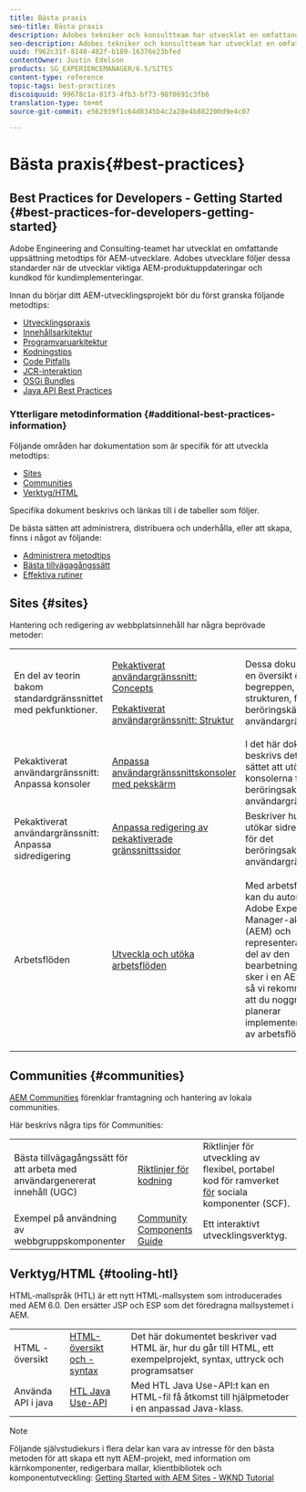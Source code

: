```yaml
---
title: Bästa praxis
seo-title: Bästa praxis
description: Adobes tekniker och konsultteam har utvecklat en omfattande uppsättning metodtips för AEM-utvecklare
seo-description: Adobes tekniker och konsultteam har utvecklat en omfattande uppsättning metodtips för AEM-utvecklare
uuid: f962c31f-8140-482f-b189-16376e23bfed
contentOwner: Justin Edelson
products: SG_EXPERIENCEMANAGER/6.5/SITES
content-type: reference
topic-tags: best-practices
discoiquuid: 99678c1a-81f3-4fb3-bf73-98f0691c3fb6
translation-type: tm+mt
source-git-commit: e562939f1c64d8345b4c2a28e4b882200d9e4c07

---
```



# Bästa praxis{#best-practices}

## Best Practices for Developers - Getting Started {#best-practices-for-developers-getting-started}

Adobe Engineering and Consulting-teamet har utvecklat en omfattande uppsättning metodtips för AEM-utvecklare. Adobes utvecklare följer dessa standarder när de utvecklar viktiga AEM-produktuppdateringar och kundkod för kundimplementeringar.

Innan du börjar ditt AEM-utvecklingsprojekt bör du först granska följande metodtips:

* [Utvecklingspraxis](/help/sites-developing/development-practices.md)
* [Innehållsarkitektur](/help/sites-developing/content-architecture.md)
* [Programvaruarkitektur](/help/sites-developing/software-architecture.md)
* [Kodningstips](/help/sites-developing/coding-tips.md)
* [Code Pitfalls](/help/sites-developing/code-pitfalls.md)
* [JCR-interaktion](/help/sites-developing/jcr-integration.md)
* [OSGi Bundles](/help/sites-developing/osgi-bundles.md)
* [Java API Best Practices](https://docs.adobe.com/content/help/en/experience-manager-learn/foundation/development/understand-java-api-best-practices.html)

### Ytterligare metodinformation {#additional-best-practices-information}

Följande områden har dokumentation som är specifik för att utveckla metodtips:

* [Sites](#sites)
* [Communities](/help/sites-developing/best-practices.md#communities)
* [Verktyg/HTML](/help/sites-developing/best-practices.md#tooling-htl)

Specifika dokument beskrivs och länkas till i de tabeller som följer.

De bästa sätten att administrera, distribuera och underhålla, eller att skapa, finns i något av följande:

* [Administrera metodtips](/help/sites-administering/administer-best-practices.md)
* [Bästa tillvägagångssätt](/help/sites-authoring/best-practices.md)
* [Effektiva rutiner](/help/sites-deploying/best-practices.md)

## Sites {#sites}

Hantering och redigering av webbplatsinnehåll har några beprövade metoder:

<table>
 <tbody>
  <tr>
   <td>En del av teorin bakom standardgränssnittet med pekfunktioner.</td>
   <td><p><a href="/help/sites-developing/touch-ui-concepts.md">Pekaktiverat användargränssnitt: Concepts</a></p> <p><a href="/help/sites-developing/touch-ui-structure.md">Pekaktiverat användargränssnitt: Struktur</a></p> </td>
   <td>Dessa dokument ger en översikt över begreppen, och strukturen, för det beröringskänsliga användargränssnittet.</td>
  </tr>
  <tr>
   <td>Pekaktiverat användargränssnitt: Anpassa konsoler </td>
   <td><a href="/help/sites-developing/customizing-consoles-touch.md">Anpassa användargränssnittskonsoler med pekskärm</a></td>
   <td>I det här dokumentet beskrivs det bästa sättet att utöka konsolerna för det beröringsaktiverade användargränssnittet.</td>
  </tr>
  <tr>
   <td>Pekaktiverat användargränssnitt: Anpassa sidredigering</td>
   <td><a href="/help/sites-developing/customizing-page-authoring-touch.md">Anpassa redigering av pekaktiverade gränssnittssidor</a></td>
   <td>Beskriver hur du utökar sidredigering för det beröringsaktiverade användargränssnittet.</td>
  </tr>
  <tr>
   <td>Arbetsflöden</td>
   <td><a href="/help/sites-developing/workflows-best-practices.md">Utveckla och utöka arbetsflöden</a></td>
   <td><p>Med arbetsflöden kan du automatisera Adobe Experience Manager-aktiviteter (AEM) och representera en stor del av den bearbetning som sker i en AEM-miljö, så vi rekommenderar att du noggrant planerar implementeringarna av arbetsflöden.</p> </td>
  </tr>
 </tbody>
</table>

## Communities {#communities}

[AEM Communities](/help/communities/overview.md) förenklar framtagning och hantering av lokala communities.

Här beskrivs några tips för Communities:

|  |  |  |
|---|---|---|
| Bästa tillvägagångssätt för att arbeta med användargenererat innehåll (UGC) | [Riktlinjer för kodning](/help/communities/code-guide.md) | Riktlinjer för utveckling av flexibel, portabel kod för ramverket [för](/help/communities/scf.md) sociala komponenter (SCF). |
| Exempel på användning av webbgruppskomponenter | [Community Components Guide](/help/communities/components-guide.md) | Ett interaktivt utvecklingsverktyg. |

## Verktyg/HTML {#tooling-htl}

HTML-mallspråk (HTL) är ett nytt HTML-mallsystem som introducerades med AEM 6.0. Den ersätter JSP och ESP som det föredragna mallsystemet i AEM.

|  |  |  |
|---|---|---|
| HTML - översikt | [HTML-översikt och -syntax](https://docs.adobe.com/content/help/en/experience-manager-htl/using/overview.html) | Det här dokumentet beskriver vad HTML är, hur du går till HTML, ett exempelprojekt, syntax, uttryck och programsatser |
| Använda API i java | [HTL Java Use-API](https://helpx.adobe.com/experience-manager/htl/using/use-api.html) | Med HTL Java Use-API:t kan en HTML-fil få åtkomst till hjälpmetoder i en anpassad Java-klass. |

>[!NOTE]
>
>Följande självstudiekurs i flera delar kan vara av intresse för den bästa metoden för att skapa ett nytt AEM-projekt, med information om kärnkomponenter, redigerbara mallar, klientbibliotek och komponentutveckling:
>[Getting Started with AEM Sites - WKND Tutorial](https://helpx.adobe.com/experience-manager/kt/sites/using/getting-started-wknd-tutorial-develop.html)

